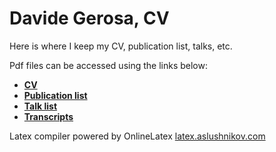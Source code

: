 # Davide Gerosa, CV
Here is where I keep my CV, publication list, talks, etc.

Pdf files can be accessed using the links below:

- [**CV**](http://latex.aslushnikov.com/compile?git=https://github.com/dgerosa/CV&force=true&target=CV.tex)
- [**Publication list**](http://latex.aslushnikov.com/compile?git=https://github.com/dgerosa/CV&force=true&target=publist.tex)
- [**Talk list**](http://latex.aslushnikov.com/compile?git=https://github.com/dgerosa/CV&force=true&target=talklist.tex)
- [**Transcripts**](http://latex.aslushnikov.com/compile?git=https://github.com/dgerosa/CV&force=true&target=transcript.tex)


Latex compiler powered by OnlineLatex [latex.aslushnikov.com](http://latex.aslushnikov.com)

